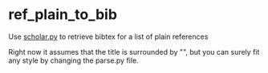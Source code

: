 # ref_plain_to_bib

Use [scholar.py](https://github.com/ckreibich/scholar.py) to retrieve bibtex for a list of plain references

Right now it assumes that the title is surrounded by "", but you can surely fit any style by changing the parse.py file.
